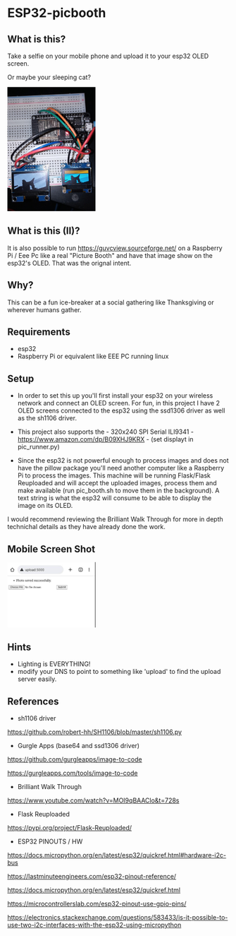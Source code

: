 # ESP32-picbooth

## What is this?
Take a selfie on your mobile phone and upload it to your esp32 OLED screen.

Or maybe your sleeping cat?

<img src="images/cat.jpg"  width="200"/>



## What is this (II)?
It is also possible to run https://guvcview.sourceforge.net/ on a Raspberry Pi / Eee Pc like a real "Picture Booth" and have that image show on the esp32's OLED.
That was the orignal intent. 

## Why?
This can be a fun ice-breaker at  a social gathering like Thanksgiving or wherever humans gather.

## Requirements
- esp32
- Raspberry Pi or equivalent like EEE PC running linux

## Setup
- In order to set this up you'll first install your esp32 on your wireless network and connect an OLED screen.
For fun, in this project I have 2 OLED screens connected to the esp32 using the ssd1306 driver as well as the sh1106  driver. 

- This project also supports the - 320x240 SPI Serial ILI9341 - https://www.amazon.com/dp/B09XHJ9KRX - (set displayt in  pic_runner.py)

- Since the esp32 is not powerful enough to process images and does not have the pillow package you'll need another computer like a Raspberry Pi to process the images. This machine will be running Flask/Flask Reuploaded and will accept the uploaded images, process them and make available (run pic_booth.sh to move them in the background). A text string is what the esp32 will consume to be able to  display the image on its OLED.

I would recommend reviewing the Brilliant Walk Through for more in depth technichal details as they have already done the work.

## Mobile Screen Shot

<img src="images/mobile.jpg"  width="200"/>

## Hints
- Lighting is EVERYTHING!
- modify your DNS to point to something like 'upload' to find the upload server easily.

## References
- sh1106 driver

https://github.com/robert-hh/SH1106/blob/master/sh1106.py

- Gurgle Apps (base64 and ssd1306 driver)

https://github.com/gurgleapps/image-to-code

https://gurgleapps.com/tools/image-to-code

- Brilliant Walk Through

https://www.youtube.com/watch?v=MOI9qBAAClo&t=728s

- Flask Reuploaded

https://pypi.org/project/Flask-Reuploaded/

- ESP32 PINOUTS / HW

https://docs.micropython.org/en/latest/esp32/quickref.html#hardware-i2c-bus

https://lastminuteengineers.com/esp32-pinout-reference/

https://docs.micropython.org/en/latest/esp32/quickref.html

https://microcontrollerslab.com/esp32-pinout-use-gpio-pins/

https://electronics.stackexchange.com/questions/583433/is-it-possible-to-use-two-i2c-interfaces-with-the-esp32-using-micropython

